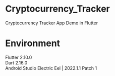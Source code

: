 # Cryptocurrency_Tracker
Cryptocurrency Tracker App Demo in Flutter 

# Environment
Flutter 2.10.0 <br>
Dart 2.16.0 <br>
Android Studio Electric Eel | 2022.1.1 Patch 1
